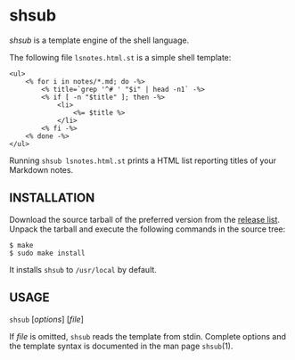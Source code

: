 shsub
=====

*shsub* is a template engine of the shell language.

The following file `lsnotes.html.st` is a simple shell template:

	<ul>
		<% for i in notes/*.md; do -%>
			<% title=`grep '^# ' "$i" | head -n1` -%>
			<% if [ -n "$title" ]; then -%>
				<li>
					<%= $title %>
				</li>
			<% fi -%>
		<% done -%>
	</ul>

Running `shsub lsnotes.html.st` prints a HTML list reporting titles of
your Markdown notes.

INSTALLATION
------------

Download the source tarball of the preferred version from
the [release list](https://github.com/dongyx/shsub/releases).
Unpack the tarball and
execute the following commands in the source tree:

	$ make
	$ sudo make install

It installs `shsub` to `/usr/local` by default.

USAGE
-----

`shsub` \[*options*\] \[*file*\]

If *file* is omitted, `shsub` reads the template from stdin.
Complete options and the template syntax is documented in
the man page `shsub`(1).
